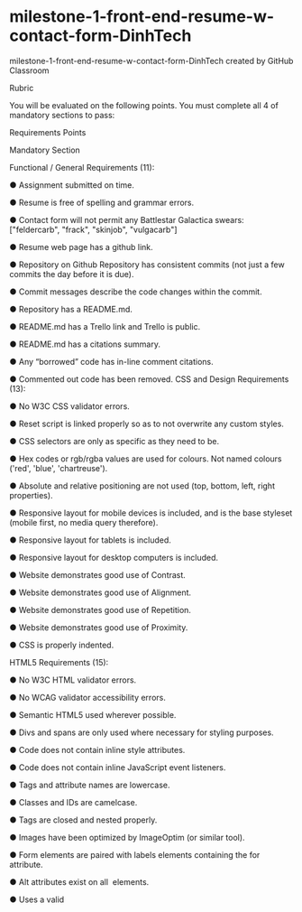 # milestone-1-front-end-resume-w-contact-form-DinhTech
milestone-1-front-end-resume-w-contact-form-DinhTech created by GitHub Classroom

Rubric

You will be evaluated on the following points. You must complete all 4 of mandatory sections to pass:

Requirements Points

Mandatory Section

Functional / General Requirements (11):

● Assignment submitted on time.

● Resume is free of spelling and grammar errors.

● Contact form will not permit any Battlestar Galactica swears: ["feldercarb", "frack", "skinjob",
"vulgacarb"]

● Resume web page has a github link.

● Repository on Github Repository has consistent commits (not just a few commits the day before it is
due).

● Commit messages describe the code changes within the commit.

● Repository has a README.md.

● README.md has a Trello link and Trello is public.

● README.md has a citations summary.

● Any “borrowed” code has in-line comment citations.

● Commented out code has been removed.
CSS and Design Requirements (13):

● No W3C CSS validator errors.

● Reset script is linked properly so as to not overwrite any custom styles.

● CSS selectors are only as specific as they need to be.

● Hex codes or rgb/rgba values are used for colours. Not named colours ('red', 'blue', 'chartreuse').

● Absolute and relative positioning are not used (top, bottom, left, right properties).

● Responsive layout for mobile devices is included, and is the base styleset (mobile first, no media query
therefore).

● Responsive layout for tablets is included.

● Responsive layout for desktop computers is included.

● Website demonstrates good use of Contrast.

● Website demonstrates good use of Alignment.

● Website demonstrates good use of Repetition.

● Website demonstrates good use of Proximity.

● CSS is properly indented.

HTML5 Requirements (15):

● No W3C HTML validator errors.

● No WCAG validator accessibility errors.

● Semantic HTML5 used wherever possible.

● Divs and spans are only used where necessary for styling purposes.

● Code does not contain inline style attributes.

● Code does not contain inline JavaScript event listeners.

● Tags and attribute names are lowercase.

● Classes and IDs are camelcase.

● Tags are closed and nested properly.

● Images have been optimized by ImageOptim (or similar tool).

● Form elements are paired with labels elements containing the for attribute.

● Alt attributes exist on all <img> elements.

● Uses a valid <title> element with a valid text node.

● Uses description metadata.

● HTML is properly indented.

Points: 61

JavaScript Requirements (22):

● No console errors while running the site AND no errors when validating JS at
https://esprima.org/demo/validate.html

● Code avoids hardcoded values where possible, using constants values instead.

● Unused or unreachable code is not present.

● No console.log()’s are present (unless you have strong justification for why you need it).

● Variables and constants are in camelcase, functions and methods are in pascalcase.

● Variables, constants, methods and functions are named semantically.

● Global variables (var) are not used, only let and const are used.

● All variables are declared before being used.

● Constants are used over variables when possible.

● Code is well-structured (one entry point, one exit point per code block), no returns (other than at the end
of a method), breaks or continues are used.

● JavaScript does not add inline CSS styles.

● When selecting elements with JavaScript, if a reference to a more direct parent exists, that is used for the
selection rather than the document node (myList.querySelector() vs document.querySelector).

● Javascript named methods contain a docstring comment describing inputs, outputs and purpose.

● Code that will run at the same point in all branches of a decision is removed from the decision.

● For and for-of/for-in loops are used over while loops where appropriate (counter-controlled, array
iteration).

● Form errors are displayed in an unordered list so the user can see multiple errors at once.

● The form will only submit if the form validates, otherwise the default submit behaviour will be prevented.

● ES6 techniques are used over ES5 techniques (for-of over array.forEach, arrow functions over anonymous
functions, etc).

● Variables and constants are scoped appropriately.

● Variables and constants are declared at the beginning of their parent code block.

● The script is deferred.

● JavaScript is properly indented.
Challenge / Optional Section

● A unique/unanticipated feature not mentioned in this document has been added.

● Content can be filtered, either with buttons, collapsibles, or another method.

● FontAwesome icons have been added.

● A visual portfolio has been added.

Points: 4

Total: 65

https://trello.com/b/SdNnHSoz/milestone-1-front-end-project
